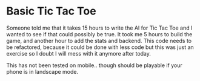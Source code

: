 # Basic Tic Tac Toe


Someone told me that it takes 15 hours to write the AI for Tic Tac Toe and I wanted to see if that could possibly be true.  It took me 5 hours to build the game, and another hour to add the stats and backend.  This code needs to be refactored, because it could be done with less code but this was just an exercise so I doubt I will mess with it anymore after today.

This has not been tested on mobile.. though should be playable if your phone is in landscape mode.